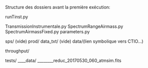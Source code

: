 Structure des dossiers avant la première exécution: 

runTinst.py 

TransmissionInstrumentale.py
SpectrumRangeAirmass.py
SpectrumAirmassFixed.py
parameters.py

sps/ (vide)
prod/
    data_txt/ (vide)
    data/(lien symbolique vers CTIO...)
    
throughput/

tests/
____data/ 
________reduc_20170530_060_atmsim.fits
